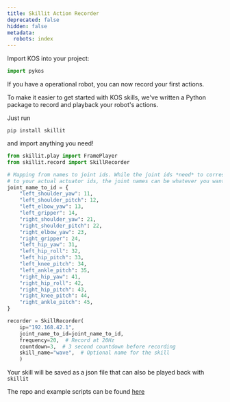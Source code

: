 ```yaml
---
title: Skillit Action Recorder
deprecated: false
hidden: false
metadata:
  robots: index
---
```

Import KOS into your project:

```python Python
import pykos
```

If you have a operational robot, you can now record your first actions.

To make it easier to get started with KOS skills, we've written a Python package to record and playback your robot's actions.

Just run

```Text bash
pip install skillit
```

and import anything you need!

```python Python
from skillit.play import FramePlayer
from skillit.record import SkillRecorder

# Mapping from names to joint ids. While the joint ids *need* to correspond
# to your actual actuator ids, the joint names can be whatever you want
joint_name_to_id = {
    "left_shoulder_yaw": 11,
    "left_shoulder_pitch": 12,
    "left_elbow_yaw": 13,
    "left_gripper": 14,
    "right_shoulder_yaw": 21,
    "right_shoulder_pitch": 22,
    "right_elbow_yaw": 23,
    "right_gripper": 24,
    "left_hip_yaw": 31,
    "left_hip_roll": 32,
    "left_hip_pitch": 33,
    "left_knee_pitch": 34,
    "left_ankle_pitch": 35,
    "right_hip_yaw": 41,
    "right_hip_roll": 42,
    "right_hip_pitch": 43,
    "right_knee_pitch": 44,
    "right_ankle_pitch": 45,
}

recorder = SkillRecorder(
    ip="192.168.42.1",
    joint_name_to_id=joint_name_to_id,
    frequency=20,  # Record at 20Hz
    countdown=3,  # 3 second countdown before recording
    skill_name="wave",  # Optional name for the skill
    )
```

Your skill will be saved as a json file that can also be played back with `skillit`

The repo and example scripts can be found [here](https://github.com/kscalelabs/skillit)